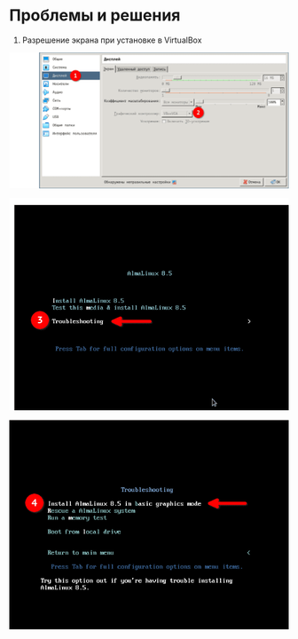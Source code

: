 # Проблемы и решения


1. Разрешение экрана при установке в VirtualBox

![](01/1.png)

![](01/2.png)

![](01/3.png)
